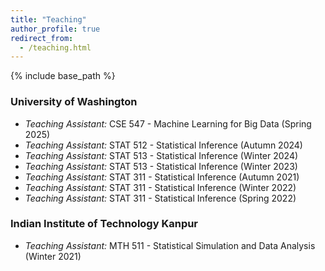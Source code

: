 ```yaml
---
title: "Teaching"
author_profile: true
redirect_from:
  - /teaching.html
---
```


{% include base_path %}

<!-- Leave two spaces at the end -->

### University of Washington
* *Teaching Assistant:* CSE 547 - Machine Learning for Big Data (Spring 2025)
* *Teaching Assistant:* STAT 512 - Statistical Inference (Autumn 2024)
* *Teaching Assistant:* STAT 513 - Statistical Inference (Winter 2024)
* *Teaching Assistant:* STAT 513 - Statistical Inference (Winter 2023)
* *Teaching Assistant:* STAT 311 - Statistical Inference (Autumn 2021)
* *Teaching Assistant:* STAT 311 - Statistical Inference (Winter 2022)
* *Teaching Assistant:* STAT 311 - Statistical Inference (Spring 2022)

### Indian Institute of Technology Kanpur
* *Teaching Assistant:* MTH 511 - Statistical Simulation and Data Analysis (Winter 2021)


